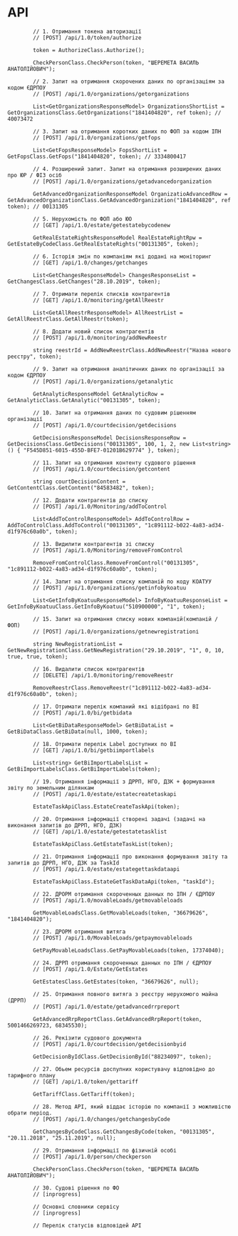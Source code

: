 # API
            // 1. Отримання токена авторизації
            // [POST] /api/1.0/token/authorize

            token = AuthorizeClass.Authorize();

            CheckPersonClass.CheckPerson(token, "ШЕРЕМЕТА ВАСИЛЬ АНАТОЛІЙОВИЧ");

            // 2. Запит на отримання скорочених даних по організаціям за кодом ЄДРПОУ
            // [POST] /api/1.0/organizations/getorganizations

            List<GetOrganizationsResponseModel> OrganizationsShortList = GetOrganizationsClass.GetOrganizations("1841404820", ref token); // 40073472

            // 3. Запит на отримання коротких даних по ФОП за кодом ІПН
            // [POST] /api/1.0/organizations/getfops

            List<GetFopsResponseModel> FopsShortList = GetFopsClass.GetFops("1841404820", token); // 3334800417

            // 4. Розширений запит. Запит на отримання розширених даних про ЮР / ФІЗ осіб
            // [POST] /api/1.0/organizations/getadvancedorganization

            GetAdvancedOrganizationResponseModel OrganizatioAdvancedRow = GetAdvancedOrganizationClass.GetAdvancedOrganization("1841404820", ref token); // 00131305

            // 5. Нерухомість по ФОП або ЮО
            // [GET] /api/1.0/estate/getestatebycodenew

            GetRealEstateRightsResponseModel RealEstateRightRpw = GetEstateByCodeClass.GetRealEstateRights("00131305", token);

            // 6. Історія змін по компаніям які додані на моніторинг
            // [GET] /api/1.0/changes/getchanges

            List<GetChangesResponseModel> ChangesResponseList = GetChangesClass.GetChanges("28.10.2019", token);

            // 7. Отримати перелік списків контрагентів
            // [GET] /api/1.0/monitoring/getAllReestr

            List<GetAllReestrResponseModel> AllReestrList = GetAllReestrClass.GetAllReestr(token);

            // 8. Додати новий список контрагентів
            // [POST] /api/1.0/monitoring/addNewReestr

            string reestrId = AddNewReestrClass.AddNewReestr("Назва нового реєстру", token);

            // 9. Запит на отримання аналітичних даних по організації за кодом ЄДРПОУ
            // [POST] /api/1.0/organizations/getanalytic

            GetAnalyticResponseModel GetAnalyticRow = GetAnalyticClass.GetAnalytic("00131305", token);

            // 10. Запит на отримання даних по судовим рішенням організації
            // [POST] /api/1.0/courtdecision/getdecisions

            GetDecisionsResponseModel DecisionsResponseRow = GetDecisionsClass.GetDecisions("00131305", 100, 1, 2, new List<string>() { "F545D851-6015-455D-BFE7-01201B629774" }, token);

            // 11. Запит на отримання контенту судового рішення
            // [POST] /api/1.0/courtdecision/getcontent

            string courtDecisionContent = GetContentClass.GetContent("84583482", token);

            // 12. Додати контрагентів до списку
            // [POST] /api/1.0/Monitoring/addToControl

            List<AddToControlResponseModel> AddToControlRow = AddToControlClass.AddToControl("00131305", "1c891112-b022-4a83-ad34-d1f976c60a0b", token);

            // 13. Видилити контрагентів зі списку
            // [POST] /api/1.0/Monitoring/removeFromControl

            RemoveFromControlClass.RemoveFromControl("00131305", "1c891112-b022-4a83-ad34-d1f976c60a0b", token);

            // 14. Запит на отримання списку компаній по коду КОАТУУ
            // [POST] /api/1.0/organizations/getinfobykoatuu

            List<GetInfoByKoatuuResponseModel> InfoByKoatuuResponseList = GetInfoByKoatuuClass.GetInfoByKoatuu("510900000", "1", token);

            // 15. Запит на отримання списку нових компаній(компаній / ФОП)
            // [POST] /api/1.0/organizations/getnewregistrationі

            string NewRegistrationList = GetNewRegistrationClass.GetNewRegistration("29.10.2019", "1", 0, 10, true, true, token);

            // 16. Видалити список контрагентів
            // [DELETE] /api/1.0/monitoring/removeReestr

            RemoveReestrClass.RemoveReestr("1c891112-b022-4a83-ad34-d1f976c60a0b", token);

            // 17. Отримати перелік компаний які відібрані по BI
            // [POST] /api/1.0/bi/getbidata

            List<GetBiDataResponseModel> GetBiDataList = GetBiDataClass.GetBiData(null, 1000, token);

            // 18. Отримати перелік Label доступних по BI
            // [GET] /api/1.0/bi/getbiimportlabels

            List<string> GetBiImportLabelsList = GetBiImportLabelsClass.GetBiImportLabels(token);

            // 19. Отримання інформації з ДРРП, НГО, ДЗК + формування звіту по земельним ділянкам 
            // [POST] /api/1.0/estate/estatecreatetaskapi

            EstateTaskApiClass.EstateCreateTaskApi(token);

            // 20. Отримання інформації створені задачі (задачі на виконання запитів до ДРРП, НГО, ДЗК)
            // [GET] /api/1.0/estate/getestatetasklist

            EstateTaskApiClass.GetEstateTaskList(token);

            // 21. Отримання інформації про виконання формування звіту та запитів до ДРРП, НГО, ДЗК за TaskId
            // [POST] /api/1.0/estate/estategettaskdataapi

            EstateTaskApiClass.EstateGetTaskDataApi(token, "taskId");

            // 22. ДРОРМ отримання скороченных данных по ІПН / ЄДРПОУ
            // [POST] /api/1.0/movableLoads/getmovableloads

            GetMovableLoadsClass.GetMovableLoads(token, "36679626", "1841404820");

            // 23. ДРОРМ отримання витяга
            // [POST] /api/1.0/MovableLoads/getpaymovableloads

            GetPayMovableLoadsClass.GetPayMovableLoads(token, 17374040);

            // 24. ДРРП отримання скороченных данных по ІПН / ЄДРПОУ
            // [POST] /api/1.0/Estate/GetEstates

            GetEstatesClass.GetEstates(token, "36679626", null);

            // 25. Отримання повного витяга з реєстру нерухомого майна (ДРРП)
            // [POST] /api/1.0/estate/getadvancedrrpreport

            GetAdvancedRrpReportClass.GetAdvancedRrpReport(token, 5001466269723, 68345530);

            // 26. Рекізити судового документа
            // [POST] /api/1.0/courtdecision/getdecisionbyid

            GetDecisionByIdClass.GetDecisionById("88234097", token);

            // 27. Обьем ресурсів доспупних користувачу відповідно до тарифного плану
            // [GET] /api/1.0/token/gettariff

            GetTariffClass.GetTariff(token);

            // 28. Метод АРІ, який віддає історію по компанії з можливістю обрати період.
            // [POST] /api/1.0/changes/getchangesbyCode

            GetChangesByCodeClass.GetChangesByCode(token, "00131305", "20.11.2018", "25.11.2019", null);

            // 29. Отримання інформації по фізичній особі
            // [POST] /api/1.0/person/checkperson

            CheckPersonClass.CheckPerson(token, "ШЕРЕМЕТА ВАСИЛЬ АНАТОЛІЙОВИЧ");

            // 30. Судові рішення по ФО
            // [inprogress]

            // Основні словники сервісу
            // [inprogress]

            // Перелік статусів відповідей API

